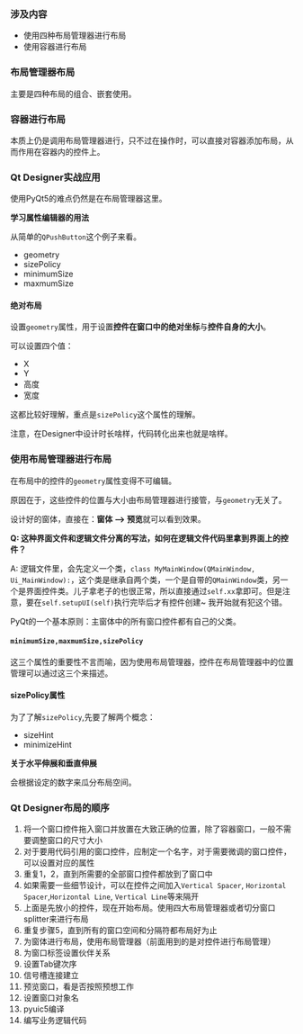 ### 涉及内容

- 使用四种布局管理器进行布局
- 使用容器进行布局

### 布局管理器布局

主要是四种布局的组合、嵌套使用。

### 容器进行布局

本质上仍是调用布局管理器进行，只不过在操作时，可以直接对容器添加布局，从而作用在容器内的控件上。

### Qt Designer实战应用

使用PyQt5的难点仍然是在布局管理器这里。

**学习属性编辑器的用法**

从简单的`QPushButton`这个例子来看。

- geometry
- sizePolicy
- minimumSize
- maxmumSize

#### 绝对布局

设置`geometry`属性，用于设置**控件在窗口中的绝对坐标**与**控件自身的大小**。

可以设置四个值：

- X
- Y
- 高度
- 宽度

这都比较好理解，重点是`sizePolicy`这个属性的理解。

注意，在Designer中设计时长啥样，代码转化出来也就是啥样。

### 使用布局管理器进行布局

在布局中的控件的`geometry`属性变得不可编辑。

原因在于，这些控件的位置与大小由布局管理器进行接管，与`geometry`无关了。

设计好的窗体，直接在：**窗体 --> 预览**就可以看到效果。

**Q: 这种界面文件和逻辑文件分离的写法，如何在逻辑文件代码里拿到界面上的控件？**

A: 逻辑文件里，会先定义一个类，`class MyMainWindow(QMainWindow, Ui_MainWindow):`，这个类是继承自两个类，一个是自带的`QMainWindow`类，另一个是界面控件类。儿子拿老子的也很正常，所以直接通过`self.xx`拿即可。但是注意，要在`self.setupUI(self)`执行完毕后才有控件创建~ 我开始就有犯这个错。

PyQt的一个基本原则：主窗体中的所有窗口控件都有自己的父类。

#### `minimumSize,maxmumSize,sizePolicy`

这三个属性的重要性不言而喻，因为使用布局管理器，控件在布局管理器中的位置管理可以通过这三个来描述。

#### sizePolicy属性

为了了解`sizePolicy`,先要了解两个概念：

- sizeHint
- minimizeHint

**关于水平伸展和垂直伸展**

会根据设定的数字来瓜分布局空间。

### Qt Designer布局的顺序

1. 将一个窗口控件拖入窗口并放置在大致正确的位置，除了容器窗口，一般不需要调整窗口的尺寸大小
2. 对于要用代码引用的窗口控件，应制定一个名字，对于需要微调的窗口控件，可以设置对应的属性
3. 重复1，2，直到所需要的全部窗口控件都放到了窗口中
4. 如果需要一些细节设计，可以在控件之间加入`Vertical Spacer`, `Horizontal Spacer`,`Horizontal Line`, `Vertical Line`等来隔开
5. 上面是先放小的控件，现在开始布局。使用四大布局管理器或者切分窗口splitter来进行布局
6. 重复步骤5，直到所有的窗口空间和分隔符都布局好为止
7. 为窗体进行布局，使用布局管理器（前面用到的是对控件进行布局管理）
8. 为窗口标签设置伙伴关系
9. 设置Tab键次序
10. 信号槽连接建立
11. 预览窗口，看是否按照预想工作
12. 设置窗口对象名
13. pyuic5编译
14. 编写业务逻辑代码



